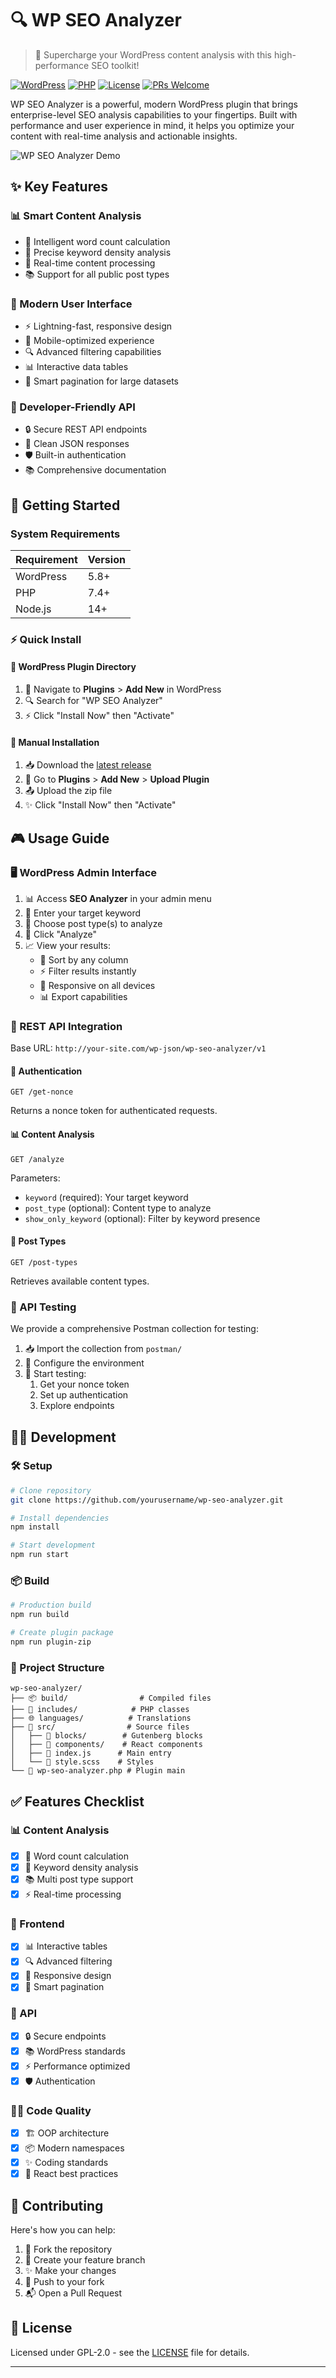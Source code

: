 # 🔍 WP SEO Analyzer

> 🚀 Supercharge your WordPress content analysis with this high-performance SEO toolkit!

[![WordPress](https://img.shields.io/badge/WordPress-5.8%2B-blue.svg)](https://wordpress.org/)
[![PHP](https://img.shields.io/badge/PHP-7.4%2B-purple.svg)](https://php.net/)
[![License](https://img.shields.io/badge/license-GPL--2.0-orange.svg)](LICENSE)
[![PRs Welcome](https://img.shields.io/badge/PRs-welcome-brightgreen.svg)](CONTRIBUTING.md)

WP SEO Analyzer is a powerful, modern WordPress plugin that brings enterprise-level SEO analysis capabilities to your fingertips. Built with performance and user experience in mind, it helps you optimize your content with real-time analysis and actionable insights.

![WP SEO Analyzer Demo](screenshot.png)

## ✨ Key Features

### 📊 Smart Content Analysis
- 📝 Intelligent word count calculation
- 🎯 Precise keyword density analysis
- 🔄 Real-time content processing
- 📚 Support for all public post types

### 🎨 Modern User Interface
- ⚡️ Lightning-fast, responsive design
- 📱 Mobile-optimized experience
- 🔍 Advanced filtering capabilities
- 📊 Interactive data tables
- 📄 Smart pagination for large datasets

### 🔌 Developer-Friendly API
- 🔒 Secure REST API endpoints
- 📡 Clean JSON responses
- 🛡️ Built-in authentication
- 📚 Comprehensive documentation

## 🚀 Getting Started

### System Requirements
| Requirement | Version |
|------------|---------|
| WordPress  | 5.8+    |
| PHP        | 7.4+    |
| Node.js    | 14+     |

### ⚡️ Quick Install

#### 🔷 WordPress Plugin Directory
1. 📁 Navigate to **Plugins** > **Add New** in WordPress
2. 🔍 Search for "WP SEO Analyzer"
3. ⚡️ Click "Install Now" then "Activate"

#### 🔷 Manual Installation
1. 📥 Download the [latest release](https://github.com/yourusername/wp-seo-analyzer/releases)
2. 📁 Go to **Plugins** > **Add New** > **Upload Plugin**
3. 📤 Upload the zip file
4. ✨ Click "Install Now" then "Activate"

## 🎮 Usage Guide

### 🖥️ WordPress Admin Interface

1. 📊 Access **SEO Analyzer** in your admin menu
2. 🔑 Enter your target keyword
3. 📑 Choose post type(s) to analyze
4. 🚀 Click "Analyze"
5. 📈 View your results:
   - 🔄 Sort by any column
   - ⚡️ Filter results instantly
   - 📱 Responsive on all devices
   - 📊 Export capabilities

### 🔌 REST API Integration

Base URL: `http://your-site.com/wp-json/wp-seo-analyzer/v1`

#### 🔑 Authentication
```http
GET /get-nonce
```
Returns a nonce token for authenticated requests.

#### 📊 Content Analysis
```http
GET /analyze
```
Parameters:
- `keyword` (required): Your target keyword
- `post_type` (optional): Content type to analyze
- `show_only_keyword` (optional): Filter by keyword presence

#### 📑 Post Types
```http
GET /post-types
```
Retrieves available content types.

### 🧪 API Testing

We provide a comprehensive Postman collection for testing:

1. 📥 Import the collection from `postman/`
2. 🔧 Configure the environment
3. 🚀 Start testing:
   1. Get your nonce token
   2. Set up authentication
   3. Explore endpoints

## 👩‍💻 Development

### 🛠️ Setup
```bash
# Clone repository
git clone https://github.com/yourusername/wp-seo-analyzer.git

# Install dependencies
npm install

# Start development
npm run start
```

### 📦 Build
```bash
# Production build
npm run build

# Create plugin package
npm run plugin-zip
```

### 📁 Project Structure
```
wp-seo-analyzer/
├── 📦 build/                # Compiled files
├── 📂 includes/            # PHP classes
├── 🌐 languages/          # Translations
├── 📱 src/                # Source files
│   ├── 🧩 blocks/        # Gutenberg blocks
│   ├── 🎨 components/    # React components
│   ├── 📄 index.js      # Main entry
│   └── 🎨 style.scss    # Styles
└── 📝 wp-seo-analyzer.php # Plugin main
```

## ✅ Features Checklist

### 📊 Content Analysis
- [x] 📝 Word count calculation
- [x] 🎯 Keyword density analysis
- [x] 📚 Multi post type support
- [x] ⚡️ Real-time processing

### 🎨 Frontend
- [x] 📊 Interactive tables
- [x] 🔍 Advanced filtering
- [x] 📱 Responsive design
- [x] 📄 Smart pagination

### 🔌 API
- [x] 🔒 Secure endpoints
- [x] 📚 WordPress standards
- [x] ⚡️ Performance optimized
- [x] 🛡️ Authentication

### 👨‍💻 Code Quality
- [x] 🏗️ OOP architecture
- [x] 📦 Modern namespaces
- [x] ✨ Coding standards
- [x] 🔧 React best practices

## 🤝 Contributing

Here's how you can help:

1. 🍴 Fork the repository
2. 🌿 Create your feature branch
3. ✨ Make your changes
4. 🚀 Push to your fork
5. 📬 Open a Pull Request

## 📄 License

Licensed under GPL-2.0 - see the [LICENSE](LICENSE) file for details.


---